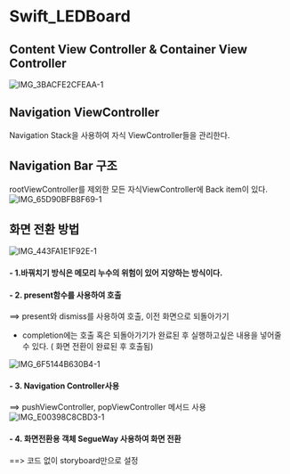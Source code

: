 # Swift_LEDBoard

## Content View Controller & Container View Controller 

![IMG_3BACFE2CFEAA-1](https://user-images.githubusercontent.com/75043852/162869420-eaa424d3-11aa-4b07-9247-3f038a4df9e5.jpeg)

## Navigation ViewController 

Navigation Stack을 사용하여 자식 ViewController들을 관리한다.

## Navigation Bar 구조 

rootViewController를 제외한 모든 자식ViewController에 Back item이 있다. 
![IMG_65D90BFB8F69-1](https://user-images.githubusercontent.com/75043852/162869748-e25c5629-85f3-4211-b9de-ba3aa7df9e5b.jpeg)

## 화면 전환 방법 

![IMG_443FA1E1F92E-1](https://user-images.githubusercontent.com/75043852/162869921-be7110a6-3924-48d5-99c0-a2eab52390d2.jpeg)

#### - 1.바꿔치기 방식은 메모리 누수의 위험이 있어 지양하는 방식이다.
#### - 2. present함수를 사용하여 호출 
==> present와 dismiss를 사용하여 호출, 이전 화면으로 되돌아가기
- completion에는 호출 혹은 되돌아가기가 완료된 후 실행하고싶은 내용을 넣어줄 수 있다. ( 화면 전환이 완료된 후 호출됨)

![IMG_6F5144B630B4-1](https://user-images.githubusercontent.com/75043852/162870591-e8a97218-7d40-4048-b9ae-2d95302bfc5d.jpeg)


#### - 3. Navigation Controller사용 
==> pushViewController, popViewController 메서드 사용
![IMG_E00398C8CBD3-1](https://user-images.githubusercontent.com/75043852/162870805-ecbd6ea0-ebb8-4970-9e1e-ef599367e21d.jpeg)

#### - 4. 화면전환용 객체 SegueWay 사용하여 화면 전환 

==> 코드 없이 storyboard만으로 설정 
